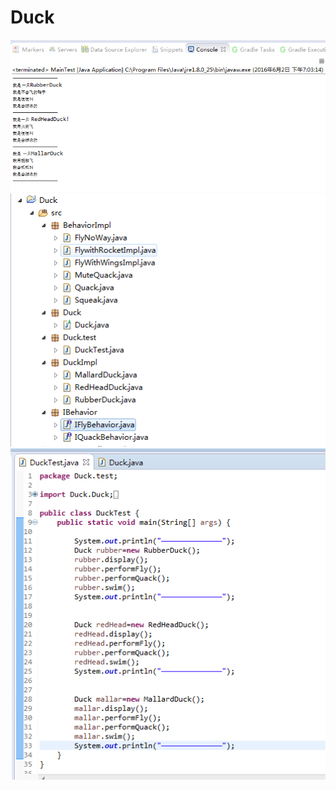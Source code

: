 # Duck
![alt text](https://github.com/weijunmei/Duck/blob/master/运行界面截图/1-1.png)
![alt text](https://github.com/weijunmei/Duck/blob/master/运行界面截图/1-2.png)
![alt text](https://github.com/weijunmei/Duck/blob/master/运行界面截图/1-3.png)
